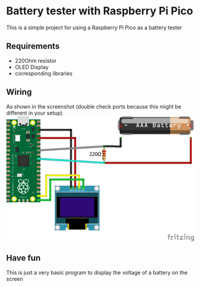 # Battery tester with  Raspberry Pi Pico
This is a simple project for using a Raspberry Pi Pico as a battery tester

## Requirements
- 220Ohm resistor
- OLED Display
- corresponding libraries

## Wiring
As shown in the screenshot (double check ports because this might be different in your setup)
![Example Wiring](./raspberry-pi-pico-battery-checker-wiring-diagram.png)
## Have fun
This is just a very basic program to display the voltage of a battery on the screen
